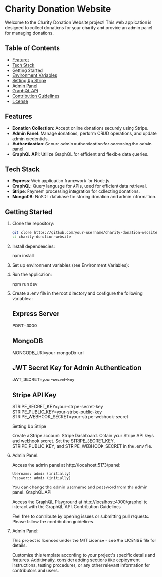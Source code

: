 # Charity Donation Website

Welcome to the Charity Donation Website project! This web application is designed to collect donations for your charity and provide an admin panel for managing donations.

## Table of Contents

- [Features](#features)
- [Tech Stack](#tech-stack)
- [Getting Started](#getting-started)
- [Environment Variables](#environment-variables)
- [Setting Up Stripe](#setting-up-stripe)
- [Admin Panel](#admin-panel)
- [GraphQL API](#graphql-api)
- [Contribution Guidelines](#contribution-guidelines)
- [License](#license)

## Features

- **Donation Collection**: Accept online donations securely using Stripe.
- **Admin Panel**: Manage donations, perform CRUD operations, and update admin credentials.
- **Authentication**: Secure admin authentication for accessing the admin panel.
- **GraphQL API**: Utilize GraphQL for efficient and flexible data queries.

## Tech Stack

- **Express**: Web application framework for Node.js.
- **GraphQL**: Query language for APIs, used for efficient data retrieval.
- **Stripe**: Payment processing integration for collecting donations.
- **MongoDB**: NoSQL database for storing donation and admin information.

## Getting Started

1.  Clone the repository:

    ```bash
    git clone https://github.com/your-username/charity-donation-website.git
    cd charity-donation-website

    ```

2.  Install dependencies:

    npm install

3.  Set up environment variables (see Environment Variables):

4.  Run the application:

    npm run dev

5.  Create a .env file in the root directory and configure the following variables::

    ## Express Server

    PORT=3000

    ## MongoDB

    MONGODB_URI=your-mongoDb-url

    ## JWT Secret Key for Admin Authentication

    JWT_SECRET=your-secret-key

    ## Stripe API Key

    STRIPE_SECRET_KEY=your-stripe-secret-key
    STRIPE_PUBLIC_KEY=your-stripe-public-key
    STRIPE_WEBHOOK_SECRET=your-stripe-webhook-secret

    Setting Up Stripe

    Create a Stripe account: Stripe Dashboard.
    Obtain your Stripe API keys and webhook secret.
    Set the STRIPE_SECRET_KEY, STRIPE_PUBLIC_KEY, and STRIPE_WEBHOOK_SECRET in the .env file.

6.  Admin Panel:

    Access the admin panel at http://localhost:5173/panel:

        Username: admin (initially)
        Password: admin (initially)

    You can change the admin username and password from the admin panel.
    GraphQL API

    Access the GraphQL Playground at http://localhost:4000/graphql to interact with the GraphQL API.
    Contribution Guidelines

    Feel free to contribute by opening issues or submitting pull requests. Please follow the contribution guidelines.

7.  Admin Panel:

    This project is licensed under the MIT License - see the LICENSE file for details.

    Customize this template according to your project's specific details and features. Additionally, consider adding sections like deployment instructions, testing procedures, or any other relevant information for contributors and users.
